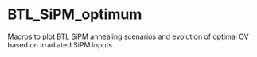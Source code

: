 # BTL_SiPM_optimum

Macros to plot BTL SiPM annealing scenarios and evolution of optimal OV based on irradiated SiPM inputs.

